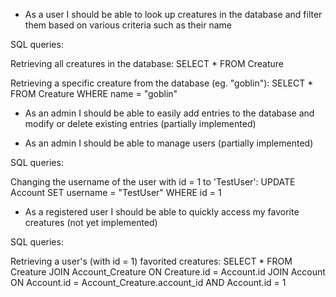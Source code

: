 * As a user I should be able to look up creatures in the database and filter them based on various criteria such as their name

SQL queries:

Retrieving all creatures in the database: SELECT * FROM Creature

Retrieving a specific creature from the database (eg. "goblin"): SELECT * FROM Creature WHERE name = "goblin"

* As an admin I should be able to easily add entries to the database and modify or delete existing entries (partially implemented)


* As an admin I should be able to manage users (partially implemented)

SQL queries:

Changing the username of the user with id = 1 to 'TestUser': UPDATE Account SET username = "TestUser" WHERE id = 1

* As a registered user I should be able to quickly access my favorite creatures (not yet implemented)

SQL queries:

Retrieving a user's (with id = 1) favorited creatures: SELECT * FROM Creature JOIN Account_Creature ON Creature.id = Account.id JOIN Account ON Account.id = Account_Creature.account_id AND Account.id = 1